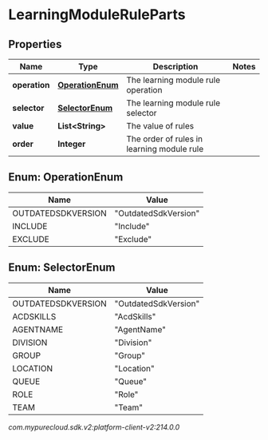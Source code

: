 # LearningModuleRuleParts


## Properties

| Name | Type | Description | Notes |
| ------------ | ------------- | ------------- | ------------- |
| **operation** | [**OperationEnum**](#Enum--OperationEnum) | The learning module rule operation |  |
| **selector** | [**SelectorEnum**](#Enum--SelectorEnum) | The learning module rule selector |  |
| **value** | **List&lt;String&gt;** | The value of rules |  |
| **order** | **Integer** | The order of rules in learning module rule |  |


## Enum: OperationEnum

| Name | Value |
| ---- | ----- |
| OUTDATEDSDKVERSION | &quot;OutdatedSdkVersion&quot; | 
| INCLUDE | &quot;Include&quot; | 
| EXCLUDE | &quot;Exclude&quot; | 


## Enum: SelectorEnum

| Name | Value |
| ---- | ----- |
| OUTDATEDSDKVERSION | &quot;OutdatedSdkVersion&quot; | 
| ACDSKILLS | &quot;AcdSkills&quot; | 
| AGENTNAME | &quot;AgentName&quot; | 
| DIVISION | &quot;Division&quot; | 
| GROUP | &quot;Group&quot; | 
| LOCATION | &quot;Location&quot; | 
| QUEUE | &quot;Queue&quot; | 
| ROLE | &quot;Role&quot; | 
| TEAM | &quot;Team&quot; | 




_com.mypurecloud.sdk.v2:platform-client-v2:214.0.0_
